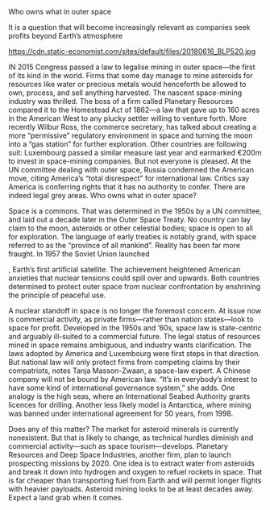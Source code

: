 Who owns what in outer space

It is a question that will become increasingly relevant as companies seek profits beyond Earth’s atmosphere

https://cdn.static-economist.com/sites/default/files/20180616_BLP520.jpg

IN 2015 Congress passed a law to legalise mining in outer space—the first of its kind in the world. Firms that some day manage to mine asteroids for resources like water or precious metals would henceforth be allowed to own, process, and sell anything harvested. The nascent space-mining industry was thrilled. The boss of a firm called Planetary Resources compared it to the Homestead Act of 1862—a law that gave up to 160 acres in the American West to any plucky settler willing to venture forth. More recently Wilbur Ross, the commerce secretary, has talked about creating a more “permissive” regulatory environment in space and turning the moon into a “gas station” for further exploration. Other countries are following suit: Luxembourg passed a similar measure last year and earmarked €200m to invest in space-mining companies. But not everyone is pleased. At the UN committee dealing with outer space, Russia condemned the American move, citing America’s “total disrespect” for international law. Critics say America is conferring rights that it has no authority to confer. There are indeed legal grey areas. Who owns what in outer space?

Space is a commons. That was determined in the 1950s by a UN committee, and laid out a decade later in the Outer Space Treaty. No country can lay claim to the moon, asteroids or other celestial bodies; space is open to all for exploration. The language of early treaties is notably grand, with space referred to as the “province of all mankind”. Reality has been far more fraught. In 1957 the Soviet Union launched 

, Earth’s first artificial satellite. The achievement heightened American anxieties that nuclear tensions could spill over and upwards. Both countries determined to protect outer space from nuclear confrontation by enshrining the principle of peaceful use.

A nuclear standoff in space is no longer the foremost concern. At issue now is commercial activity, as private firms—rather than nation states—look to space for profit. Developed in the 1950s and ’60s, space law is state-centric and arguably ill-suited to a commercial future. The legal status of resources mined in space remains ambiguous, and industry wants clarification. The laws adopted by America and Luxembourg were first steps in that direction. But national law will only protect firms from competing claims by their compatriots, notes Tanja Masson-Zwaan, a space-law expert. A Chinese company will not be bound by American law. “It’s in everybody’s interest to have some kind of international governance system,” she adds. One analogy is the high seas, where an International Seabed Authority grants licences for drilling. Another less likely model is Antarctica, where mining was banned under international agreement for 50 years, from 1998.

Does any of this matter? The market for asteroid minerals is currently nonexistent. But that is likely to change, as technical hurdles diminish and commercial activity—such as space tourism—develops. Planetary Resources and Deep Space Industries, another firm, plan to launch prospecting missions by 2020. One idea is to extract water from asteroids and break it down into hydrogen and oxygen to refuel rockets in space. That is far cheaper than transporting fuel from Earth and will permit longer flights with heavier payloads. Asteroid mining looks to be at least decades away. Expect a land grab when it comes.